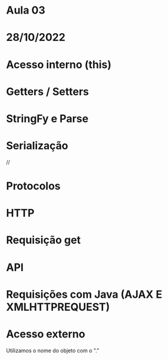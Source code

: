 # Aula 03

# 28/10/2022

# Acesso interno (this)
# Getters / Setters
# StringFy e Parse
# Serialização
//
# Protocolos
# HTTP
# Requisição get
# API
# Requisições com Java (AJAX E XMLHTTPREQUEST)


# Acesso externo 
Utilizamos o nome do objeto com o "."


#